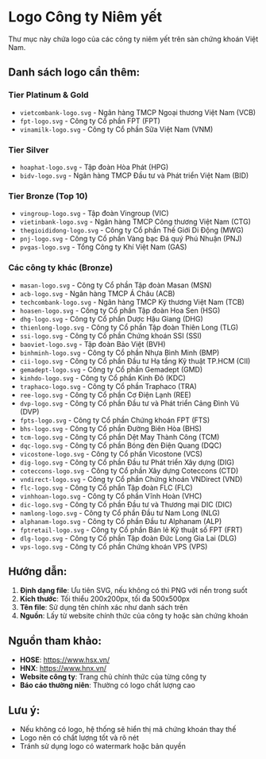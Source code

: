 # Logo Công ty Niêm yết

Thư mục này chứa logo của các công ty niêm yết trên sàn chứng khoán Việt Nam.

## Danh sách logo cần thêm:

### Tier Platinum & Gold
- `vietcombank-logo.svg` - Ngân hàng TMCP Ngoại thương Việt Nam (VCB)
- `fpt-logo.svg` - Công ty Cổ phần FPT (FPT)
- `vinamilk-logo.svg` - Công ty Cổ phần Sữa Việt Nam (VNM)

### Tier Silver
- `hoaphat-logo.svg` - Tập đoàn Hòa Phát (HPG)
- `bidv-logo.svg` - Ngân hàng TMCP Đầu tư và Phát triển Việt Nam (BID)

### Tier Bronze (Top 10)
- `vingroup-logo.svg` - Tập đoàn Vingroup (VIC)
- `vietinbank-logo.svg` - Ngân hàng TMCP Công thương Việt Nam (CTG)
- `thegioididong-logo.svg` - Công ty Cổ phần Thế Giới Di Động (MWG)
- `pnj-logo.svg` - Công ty Cổ phần Vàng bạc Đá quý Phú Nhuận (PNJ)
- `pvgas-logo.svg` - Tổng Công ty Khí Việt Nam (GAS)

### Các công ty khác (Bronze)
- `masan-logo.svg` - Công ty Cổ phần Tập đoàn Masan (MSN)
- `acb-logo.svg` - Ngân hàng TMCP Á Châu (ACB)
- `techcombank-logo.svg` - Ngân hàng TMCP Kỹ thương Việt Nam (TCB)
- `hoasen-logo.svg` - Công ty Cổ phần Tập đoàn Hoa Sen (HSG)
- `dhg-logo.svg` - Công ty Cổ phần Dược Hậu Giang (DHG)
- `thienlong-logo.svg` - Công ty Cổ phần Tập đoàn Thiên Long (TLG)
- `ssi-logo.svg` - Công ty Cổ phần Chứng khoán SSI (SSI)
- `baoviet-logo.svg` - Tập đoàn Bảo Việt (BVH)
- `binhminh-logo.svg` - Công ty Cổ phần Nhựa Bình Minh (BMP)
- `cii-logo.svg` - Công ty Cổ phần Đầu tư Hạ tầng Kỹ thuật TP.HCM (CII)
- `gemadept-logo.svg` - Công ty Cổ phần Gemadept (GMD)
- `kinhdo-logo.svg` - Công ty Cổ phần Kinh Đô (KDC)
- `traphaco-logo.svg` - Công ty Cổ phần Traphaco (TRA)
- `ree-logo.svg` - Công ty Cổ phần Cơ Điện Lạnh (REE)
- `dvp-logo.svg` - Công ty Cổ phần Đầu tư và Phát triển Cảng Đình Vũ (DVP)
- `fpts-logo.svg` - Công ty Cổ phần Chứng khoán FPT (FTS)
- `bhs-logo.svg` - Công ty Cổ phần Đường Biên Hòa (BHS)
- `tcm-logo.svg` - Công ty Cổ phần Dệt May Thành Công (TCM)
- `dqc-logo.svg` - Công ty Cổ phần Bóng đèn Điện Quang (DQC)
- `vicostone-logo.svg` - Công ty Cổ phần Vicostone (VCS)
- `dig-logo.svg` - Công ty Cổ phần Đầu tư Phát triển Xây dựng (DIG)
- `coteccons-logo.svg` - Công ty Cổ phần Xây dựng Coteccons (CTD)
- `vndirect-logo.svg` - Công ty Cổ phần Chứng khoán VNDirect (VND)
- `flc-logo.svg` - Công ty Cổ phần Tập đoàn FLC (FLC)
- `vinhhoan-logo.svg` - Công ty Cổ phần Vĩnh Hoàn (VHC)
- `dic-logo.svg` - Công ty Cổ phần Đầu tư và Thương mại DIC (DIC)
- `namlong-logo.svg` - Công ty Cổ phần Đầu tư Nam Long (NLG)
- `alphanam-logo.svg` - Công ty Cổ phần Đầu tư Alphanam (ALP)
- `fptretail-logo.svg` - Công ty Cổ phần Bán lẻ Kỹ thuật số FPT (FRT)
- `dlg-logo.svg` - Công ty Cổ phần Tập đoàn Đức Long Gia Lai (DLG)
- `vps-logo.svg` - Công ty Cổ phần Chứng khoán VPS (VPS)

## Hướng dẫn:

1. **Định dạng file**: Ưu tiên SVG, nếu không có thì PNG với nền trong suốt
2. **Kích thước**: Tối thiểu 200x200px, tối đa 500x500px
3. **Tên file**: Sử dụng tên chính xác như danh sách trên
4. **Nguồn**: Lấy từ website chính thức của công ty hoặc sàn chứng khoán

## Nguồn tham khảo:

- **HOSE**: https://www.hsx.vn/
- **HNX**: https://www.hnx.vn/
- **Website công ty**: Trang chủ chính thức của từng công ty
- **Báo cáo thường niên**: Thường có logo chất lượng cao

## Lưu ý:

- Nếu không có logo, hệ thống sẽ hiển thị mã chứng khoán thay thế
- Logo nên có chất lượng tốt và rõ nét
- Tránh sử dụng logo có watermark hoặc bản quyền 